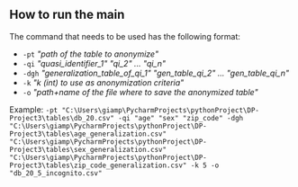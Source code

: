 ## How to run the main
The command that needs to be used has the following format:
+ `-pt` *"path of the table to anonymize"* 
+ `-qi` *"quasi_identifier_1" "qi_2" ... "qi_n"* 
+ `-dgh` *"generalization_table_of_qi_1" "gen_table_qi_2" ... "gen_table_qi_n"*
+ `-k` *"k (int) to use as anonymization criteria"*
+ `-o` *"path+name of the file where to save the anonymized table"*

Example:
`-pt "C:\Users\giamp\PycharmProjects\pythonProject\DP-Project3\tables\db_20.csv" -qi "age" "sex" "zip_code" -dgh "C:\Users\giamp\PycharmProjects\pythonProject\DP-Project3\tables\age_generalization.csv" "C:\Users\giamp\PycharmProjects\pythonProject\DP-Project3\tables\sex_generalization.csv" "C:\Users\giamp\PycharmProjects\pythonProject\DP-Project3\tables\zip_code_generalization.csv" -k 5 -o "db_20_5_incognito.csv"`
